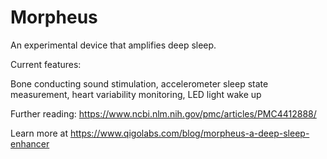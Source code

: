 # Morpheus
An experimental device that amplifies deep sleep.

Current features:

Bone conducting sound stimulation, accelerometer sleep state measurement, heart variability monitoring, LED light wake up 

Further reading: https://www.ncbi.nlm.nih.gov/pmc/articles/PMC4412888/

Learn more at https://www.qigolabs.com/blog/morpheus-a-deep-sleep-enhancer
